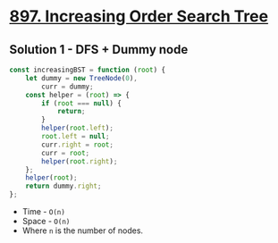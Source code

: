 # [897. Increasing Order Search Tree](https://leetcode.com/problems/increasing-order-search-tree/)

## Solution 1 - DFS + Dummy node

```js
const increasingBST = function (root) {
    let dummy = new TreeNode(0),
        curr = dummy;
    const helper = (root) => {
        if (root === null) {
            return;
        }
        helper(root.left);
        root.left = null;
        curr.right = root;
        curr = root;
        helper(root.right);
    };
    helper(root);
    return dummy.right;
};
```

-   Time - `O(n)`
-   Space - `O(n)`
-   Where `n` is the number of nodes.

